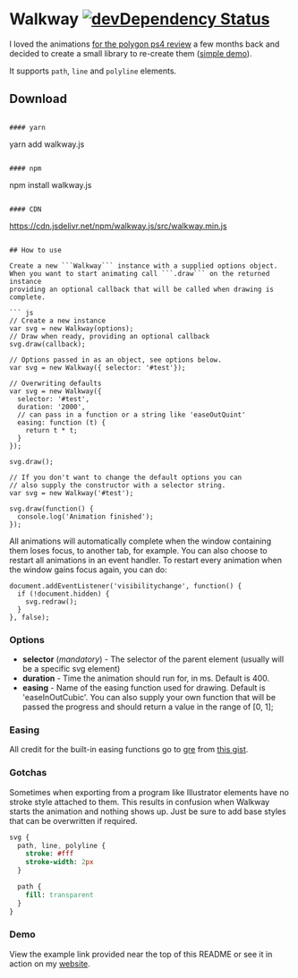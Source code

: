 # Walkway [![devDependency Status](https://david-dm.org/ConnorAtherton/walkway/dev-status.svg)](https://david-dm.org/ConnorAtherton/walkway#info=devDependencies)

I loved the animations [for the polygon ps4 review](http://www.polygon.com/a/ps4-review) a few months back
and decided to create a small library to re-create them ([simple demo](http://htmlpreview.github.io/?https://github.com/ConnorAtherton/walkway/blob/master/example/index.html)).

It supports `path`, `line` and `polyline` elements.

## Download
```

#### yarn
```
yarn add walkway.js
```

#### npm
```
npm install walkway.js
```

#### CDN
```
https://cdn.jsdelivr.net/npm/walkway.js/src/walkway.min.js
```

## How to use

Create a new ```Walkway``` instance with a supplied options object.
When you want to start animating call ```.draw``` on the returned instance
providing an optional callback that will be called when drawing is complete.

``` js
// Create a new instance
var svg = new Walkway(options);
// Draw when ready, providing an optional callback
svg.draw(callback);

// Options passed in as an object, see options below.
var svg = new Walkway({ selector: '#test'});

// Overwriting defaults
var svg = new Walkway({
  selector: '#test',
  duration: '2000',
  // can pass in a function or a string like 'easeOutQuint'
  easing: function (t) {
    return t * t;
  }
});

svg.draw();

// If you don't want to change the default options you can
// also supply the constructor with a selector string.
var svg = new Walkway('#test');

svg.draw(function() {
  console.log('Animation finished');
});
```

All animations will automatically complete when the window containing them loses focus, to another
tab, for example. You can also choose to restart all animations in an event handler. To restart
every animation when the window gains focus again, you can do:

```
document.addEventListener('visibilitychange', function() {
  if (!document.hidden) {
    svg.redraw();
  }
}, false);
```

### Options

- **selector** (*mandatory*) - The selector of the parent element (usually will be a specific svg element)
- **duration** - Time the animation should run for, in ms. Default is 400.
- **easing** - Name of the easing function used for drawing. Default is 'easeInOutCubic'. You can also supply your own function that will be passed the progress and should return a value in the range of [0, 1];

### Easing

All credit for the built-in easing functions go to [gre](https://github.com/gre) from [this gist](https://gist.github.com/gre/1650294).

### Gotchas

Sometimes when exporting from a program like Illustrator elements have no stroke style attached to them. This results in confusion when
Walkway starts the animation and nothing shows up. Just be sure to add base styles that can be overwritten if required.

```sass
svg {
  path, line, polyline {
    stroke: #fff
    stroke-width: 2px
  }

  path {
    fill: transparent
  }
}
```

### Demo
View the example link provided near the top of this README or see it in action on my
[website](http://www.connoratherton.com/walkway).
